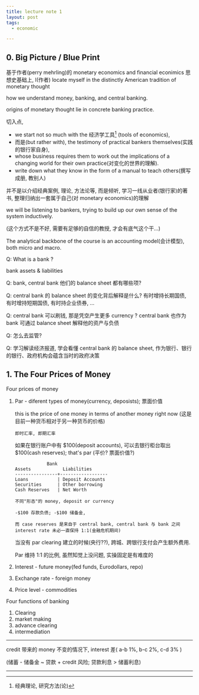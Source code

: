 ```yaml
---
title: lecture note 1
layout: post
tags:
  - economic

---
```


## 0. Big Picture / Blue Print

基于作者(perry mehrling)的 monetary economics and financial econimics 思想史基础上, I(作者) locate myself in the distinctly
American tradition of monetary thought

how we understand money, banking, and central banking.

origins of monetary thought lie in concrete banking practice.

切入点,
- we start not so much with the 经济学工具[^1] (tools of economics),
- 而是(but rather with), the testimony of practical bankers themselves(实践的银行家自身),
- whose business requires them to work out the implications of a changing world for their own practice(对变化的世界的理解).
- write down what they know in the form of a manual to teach others(撰写成册, 教别人)

并不是以介绍经典案例, 理论, 方法论等, 而是倾听, 学习一线从业者(银行家)的著书, 整理归纳出一套属于自己(对 monetary economics)的理解

we will be listening to bankers, trying to build up our own sense of the system inductively.

(这个方式不是不好, 需要有足够的自信的教授, 才会有底气这个干...)

The analytical backbone of the course is an accounting model(会计模型), both micro and macro.

Q: What is a bank ?

  bank assets & liabilities

Q: bank, central bank 他们的 balance sheet 都有哪些项?

Q: central bank 的 balance sheet 的变化背后解释是什么? 有时增持长期国债, 有时增持短期国债, 有时持企业债券, ...

Q: central bank 可以刷钱, 那是凭空产生更多 currency ? central bank 也作为 bank 可通过 balance sheet 解释他的资产与负债

Q: 怎么去监管?

Q: 学习解读经济报道, 学会看懂 central bank 的 balance sheet, 作为银行、银行的银行、政府机构会蕴含当时的政府决策


## 1. The Four Prices of Money

Four prices of money

1.  Par             - diferent types of money(currency, deposists); 票面价值

    this is the price of one money in terms of another money right now (这是目前一种货币相对于另一种货币的价格)

        即时汇率, 即期汇率

    如果在银行账户中有 $100(deposit accounts), 可以去银行柜台取出 $100(cash reserves); that's par (平价? 票面价值?)

                    Bank
        Assets            Liabilities
        ----------------+------------------
        Loans           | Deposit Accounts
        Securities      | Other borrowing
        Cash Reserves   | Net Worth

        不同"形态"的 money, deposit or currency

        -$100 存款负债; -$100 储备金, 

        而 case reserves 是来自于 central bank, central bank 与 bank 之间 interest rate 未必一直保持 1:1(金融危机期间)


    当没有 par clearing 建立的时候(央行??), 跨城、跨银行支付会产生额外费用.

    Par 维持 1:1 的比例, 虽然知觉上没问题, 实操固定是有难度的

2.  Interest        - future money(fed funds, Eurodollars, repo)
3.  Exchange rate   - foreign money
4.  Price level     - commodities


Four functions of banking

1.  Clearing
2.  market making
3.  advance clearing
4.  intermediation


---

credit 带来的 money 不变的情况下, interest 差(  a-b 1%, b-c 2%, c-d 3% )

(储蓄 - 储备金 ~ 贷款 + credit 风险; 贷款利息 > 储蓄利息)

---

[^1]: 经典理论, 研究方法(论)




